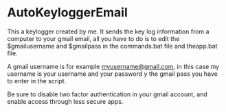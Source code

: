 # AutoKeyloggerEmail
This a keylogger created by me. It sends the key log information from a computer to your gmail email, all you have to do is to edit the $gmailusername and $gmailpass in the commands.bat file and theapp.bat file.

A gmail username is for example myusername@gmail.com, in this case my username is your username and your password y the gmail pass you have to enter in the script.

Be sure to disable two factor authentication in your gmail account, and enable access through less secure apps.
